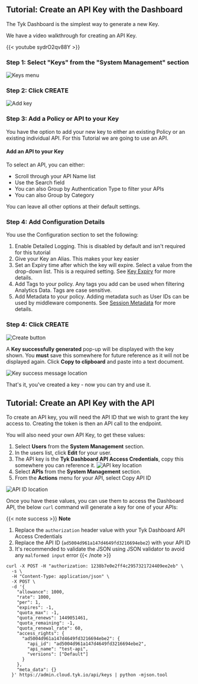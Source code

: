 ---
---

## Tutorial: Create an API Key with the Dashboard

The Tyk Dashboard is the simplest way to generate a new Key.

We have a video walkthrough for creating an API Key.

{{< youtube sydrO2qv88Y >}}


### Step 1: Select "Keys" from the "System Management" section

![Keys menu](/docs/img/2.10/keys_menu.png)

### Step 2: Click CREATE

![Add key](/docs/img/2.10/add_key.png)

### Step 3: Add a Policy or API to your Key

You have the option to add your new key to either an existing Policy or an existing individual API. For this Tutorial we are going to use an API. 


#### Add an API to your Key

To select an API, you can either:

* Scroll through your API Name list
* Use the Search field
* You can also Group by Authentication Type to filter your APIs
* You can also Group by Category 

You can leave all other options at their default settings.

### Step 4: Add Configuration Details

You use the Configuration section to set the following:

1. Enable Detailed Logging. This is disabled by default and isn't required for this tutorial
2. Give your Key an Alias. This makes your key easier 
3. Set an Expiry time after which the key will expire. Select a value from the drop-down list. This is a required setting. See [Key Expiry](/docs/basic-config-and-security/security/key-level-security/#key-expiry) for more details.
4. Add Tags to your policy. Any tags you add can be used when filtering Analytics Data. Tags are case sensitive.
5. Add Metadata to your policy. Adding metadata such as User IDs can be used by middleware components. See [Session Metadata](/docs/getting-started/key-concepts/session-meta-data/) for more details.

### Step 4: Click CREATE

![Create button](/docs/img/2.10/create_key.png)

A **Key successfully generated** pop-up will be displayed with the key shown. You **must** save this somewhere for future reference as it will not be displayed again. Click **Copy to clipboard** and paste into a text document.

![Key success message location](/docs/img/2.10/key_success.png)

That's it, you've created a key - now you can try and use it.

## Tutorial: Create an API Key with the API

To create an API key, you will need the API ID that we wish to grant the key access to. Creating the token is then an API call to the endpoint.

You will also need your own API Key, to get these values:

1.  Select **Users** from the **System Management** section.
2.  In the users list, click **Edit** for your user.
3.  The API key is the **Tyk Dashboard API Access Credentials**, copy this somewhere you can reference it. ![API key location](/docs/img/2.10/user_api_id.png)
4.  Select **APIs** from the **System Management** section.
5.  From the **Actions** menu for your API, select Copy API ID 

![API ID location](/docs/img/2.10/api_id.png)

Once you have these values, you can use them to access the Dashboard API, the below `curl` command will generate a key for one of your APIs:

{{< note success >}}
**Note**

  1. Replace the `authorization` header value with your Tyk Dashboard API Access Credentials
  2. Replace the API ID (`ad5004d961a147d4649fd3216694ebe2`) with your API ID
  3. It's recommended to validate the JSON using JSON validator to avoid any `malformed input` error
{{< /note >}}
  


```{.copyWrapper}
curl -X POST -H "authorization: 1238b7e0e2ff4c2957321724409ee2eb" \
  -s \
  -H "Content-Type: application/json" \
  -X POST \
  -d '{
    "allowance": 1000,
    "rate": 1000,
    "per": 1,
    "expires": -1,
    "quota_max": -1,
    "quota_renews": 1449051461,
    "quota_remaining": -1,
    "quota_renewal_rate": 60,
    "access_rights": {
      "ad5004d961a147d4649fd3216694ebe2": {
        "api_id": "ad5004d961a147d4649fd3216694ebe2",
        "api_name": "test-api",
        "versions": ["Default"]
      }
    },
    "meta_data": {}
  }' https://admin.cloud.tyk.io/api/keys | python -mjson.tool
```
